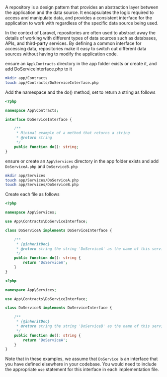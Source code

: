 A repository is a design pattern that provides an abstraction layer between the application and the data source. It encapsulates the logic required to access and manipulate data, and provides a consistent interface for the application to work with regardless of the specific data source being used.

In the context of Laravel, repositories are often used to abstract away the details of working with different types of data sources such as databases, APIs, and third-party services. By defining a common interface for accessing data, repositories make it easy to switch out different data sources without having to modify the application code.

ensure an ```App\Contracts``` directory in the app folder exists or create it, and add DoServiceInterface.php to it

```bash
mkdir app/Contracts
touch app/Contracts/DoServiceInterface.php
```

Add the namespace and the do() method, set to return a string as follows

```php
<?php

namespace App\Contracts;

interface DoServiceInterface {

    /**
     * Minimal example of a method that returns a string
     * @return string
     */
    public function do(): string;
}
```

ensure or create an ```App\Services``` directory in the app folder exists and add ```DoServiceA.php``` and ```DoServiceB.php```

```bash
mkdir app/Services
touch app/Services/DoServiceA.php
touch app/Services/DoServiceB.php
```

Create each file as follows

```php
<?php

namespace App\Services;

use App\Contracts\DoServiceInterface;

class DoServiceA implements DoServiceInterface {

    /**
     * {@inheritDoc}
     * @return string the string 'DoServiceA' as the name of this service
     */
    public function do(): string {
        return 'DoServiceA';
    }
}
```

```php
<?php

namespace App\Services;

use App\Contracts\DoServiceInterface;

class DoServiceB implements DoServiceInterface {

    /**
     * {@inheritDoc}
     * @return string the string 'DoServiceB' as the name of this service
     */
    public function do(): string {
        return 'DoServiceA';
    }
}
```

Note that in these examples, we assume that ```DoService``` is an interface that you have defined elsewhere in your codebase. You would need to include the appropriate ```use``` statement for this interface in each implementation file.